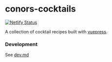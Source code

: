 # conors-cocktails

<!-- [![Build Status](https://github.com/ConorSheehan1/conors-cocktails/workflows/ci/badge.svg)](https://github.com/ConorSheehan1/conors-cocktails/actions/workflows/ci.yml) -->

[![Netlify Status](https://api.netlify.com/api/v1/badges/d3677cd4-cd89-4970-903c-0e2077368656/deploy-status)](https://app.netlify.com/sites/conorscocktails/deploys)

A collection of cocktail recipes built with [vuepress](https://vuepress.vuejs.org/).

### Development

See [dev.md](./dev.md)
